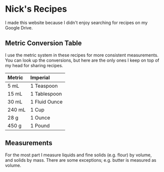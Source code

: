 # Nick's Recipes

I made this website because I didn't enjoy searching for recipes on my Google Drive.


## Metric Conversion Table

I use the metric system in these recipes for more consistent measurements. You can look up the conversions, but here are the only ones I keep on top of my head for sharing recipes.

| Metric | Imperial |
|:--|:--|
| 5 mL   | 1 Teaspoon
| 15 mL  | 1 Tablespoon
| 30 mL  | 1 Fluid Ounce
| 240 mL | 1 Cup
| 28 g   | 1 Ounce
| 450 g  | 1 Pound


## Measurements

For the most part I measure liquids and fine solids (e.g. flour) by volume, and solids by mass. There are some exceptions; e.g. butter is measured as volume.
